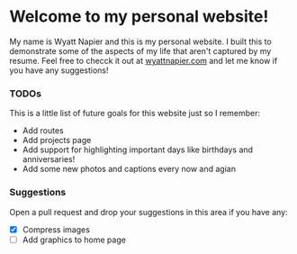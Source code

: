 # Welcome to my personal website!
My name is Wyatt Napier and this is my personal website. 
I built this to demonstrate some of the aspects of my life that aren't captured by my resume. 
Feel free to checck it out at [wyattnapier.com](https://wyattnapier.com/) and let me know if you have any suggestions!

### TODOs
This is a little list of future goals for this website just so I remember:
- Add routes
- Add projects page
- Add support for highlighting important days like birthdays and anniversaries!
- Add some new photos and captions every now and agian

### Suggestions
Open a pull request and drop your suggestions in this area if you have any:
- [x] Compress images
- [ ] Add graphics to home page
